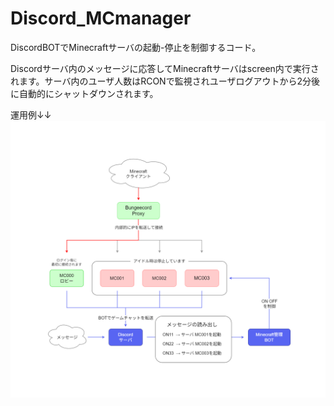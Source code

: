 # Discord_MCmanager

DiscordBOTでMinecraftサーバの起動-停止を制御するコード。

Discordサーバ内のメッセージに応答してMinecraftサーバはscreen内で実行されます。サーバ内のユーザ人数はRCONで監視されユーザログアウトから2分後に自動的にシャットダウンされます。

運用例↓↓
<img src="img/構成.png" width="512">
